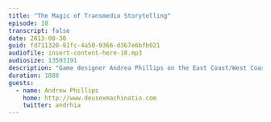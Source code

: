 ```yaml
---
title: "The Magic of Transmedia Storytelling"
episode: 18
transcript: false
date: 2013-08-30
guid: fd711320-81fc-4a50-9366-d367e6bfb021
audiofile: insert-content-here-18.mp3
audiosize: 13593191
description: "Game designer Andrea Phillips on the East Coast/West Coast marketing divide, and the field of Transmedia Storytelling."
duration: 1888
guests: 
  - name: Andrew Phillips
    home: http://www.deusexmachinatio.com
    twitter: andrhia
---
```

